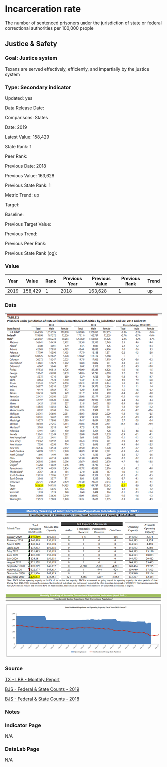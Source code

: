 # Incarceration rate

The number of sentenced prisoners under the jurisdiction of state or federal correctional authorities per 100,000 people

## Justice & Safety

### Goal: Justice system

Texans are served effectively, efficiently, and impartially by the justice system

### Type: Secondary indicator

Updated: yes

Data Release Date: 


Comparisons: States

Date: 2019

Latest Value: 158,429 

State Rank: 1

Peer Rank: 

Previous Date: 2018

Previous Value: 163,628

Previous State Rank: 1

Metric Trend: up

Target: 

Baseline: 

Previous Target Value: 

Previous Trend: 

Previous Peer Rank: 

Previous State Rank (og): 

### Value

| Year |  Value      | Rank     | Previous Year   | Previous Value | Previous Rank | Trend | 
| ----------- | ----------- | ----------- | ----------- | ----------- | ----------- | -----------|
|    2019     |158,429      | 1           |     2018    |   163,628   | 1        | up       | 

### Data

![federal and state](federalandstate.PNG)

![counts](./counts.PNG)

![trend](./trend.PNG)

### Source

[TX - LBB - Monthly Report](https://www.lbb.state.tx.us/Documents/Publications/Info_Graphic/812_MonthlyReport_FY2021.pdf)

[BJS - Federal & State Counts - 2019](https://bjs.ojp.gov/content/pub/pdf/p19.pdf)

[BJS - Federal & State Counts - 2018](https://bjs.ojp.gov/content/pub/pdf/p18.pdf)

### Notes


### Indicator Page

N/A

### DataLab Page

N/A